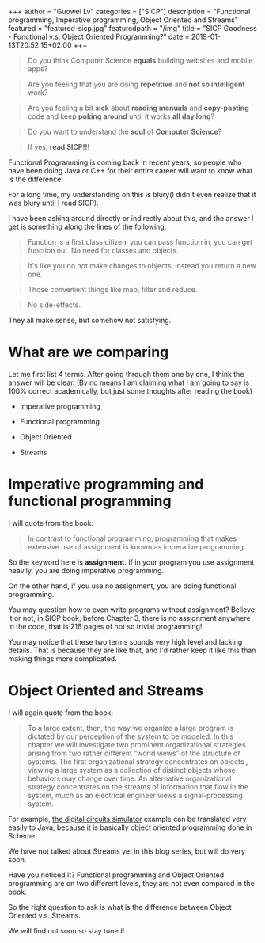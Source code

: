 +++
author = "Guowei Lv"
categories = ["SICP"]
description = "Functional programming, Imperative programming, Object Oriented and Streams"
featured = "featured-sicp.jpg"
featuredpath = "/img"
title = "SICP Goodness - Functional v.s. Object Oriented Programming?"
date = 2019-01-13T20:52:15+02:00
+++

>Do you think Computer Science **equals** building websites and mobile apps? 

>Are you feeling that you are doing **repetitive** and **not so intelligent** work?

>Are you feeling a bit **sick** about **reading manuals** and **copy-pasting** code and keep **poking around** until it works **all day long**? 

>Do you want to understand the **soul** of **Computer Science**?

>If yes, **read SICP!!!**

Functional Programming is coming back in recent years, so people who have been doing Java or C++ for their entire career will want to know what is the difference.

For a long time, my understanding on this is blury(I didn't even realize that it was blury until I read SICP).

I have been asking around directly or indirectly about this, and the answer I get is something along the lines of the following.

>Function is a first class citizen, you can pass function in, you can get function out. No need for classes and objects.

>It's like you do not make changes to objects, instead you return a new one.

>Those convenient things like map, filter and reduce.

> No side-effects.

They all make sense, but somehow not satisfying.

# What are we comparing

Let me first list 4 terms. After going through them one by one, I think the answer will be clear. (By no means I am claiming what I am going to say is 100% correct academically, but just some thoughts after reading the book)

- Imperative programming

- Functional programming

- Object Oriented

- Streams

# Imperative programming and functional programming

I will quote from the book:

> In contrast to functional programming, programming that makes extensive use of assignment is known as imperative programming.

So the keyword here is **assignment**. If in your program you use assignment heavily, you are doing imperative programming.

On the other hand, if you use no assignment, you are doing functional programming.

You may question how to even write programs without assignment? Believe it or not, in SICP book, before Chapter 3, there is no assignment anywhere in the code, that is 216 pages of not so trivial programming!

You may notice that these two terms sounds very high level and lacking details. That is because they are like that, and I'd rather keep it like this than making things more complicated.

# Object Oriented and Streams

I will again quote from the book:

>To a large extent, then, the way we organize a large program is dictated by our perception of the system to be modeled. In this chapter we will investigate two prominent organizational strategies arising from two rather different “world views” of the structure of systems. The first organizational strategy concentrates on objects , viewing a large system as a collection of distinct objects whose behaviors may change over time. An alternative organizational strategy concentrates on the streams of information that flow in the system, much as an electrical engineer views a signal-processing system.

For example, [the digital circuits simulator](https://www.lvguowei.me/post/sicp-goodness-digital-circuits-sim/) example can be translated very easily to Java, because it is basically object oriented programming done in Scheme.

We have not talked about Streams yet in this blog series, but will do very soon.

Have you noticed it? Functional programming and Object Oriented programming are on two different levels, they are not even compared in the book.

So the right question to ask is what is the difference between Object Oriented v.s. Streams.

We will find out soon so stay tuned!

